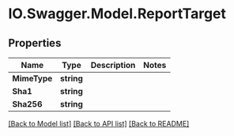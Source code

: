 # IO.Swagger.Model.ReportTarget
## Properties

Name | Type | Description | Notes
------------ | ------------- | ------------- | -------------
**MimeType** | **string** |  | 
**Sha1** | **string** |  | 
**Sha256** | **string** |  | 

[[Back to Model list]](../README.md#documentation-for-models) [[Back to API list]](../README.md#documentation-for-api-endpoints) [[Back to README]](../README.md)

